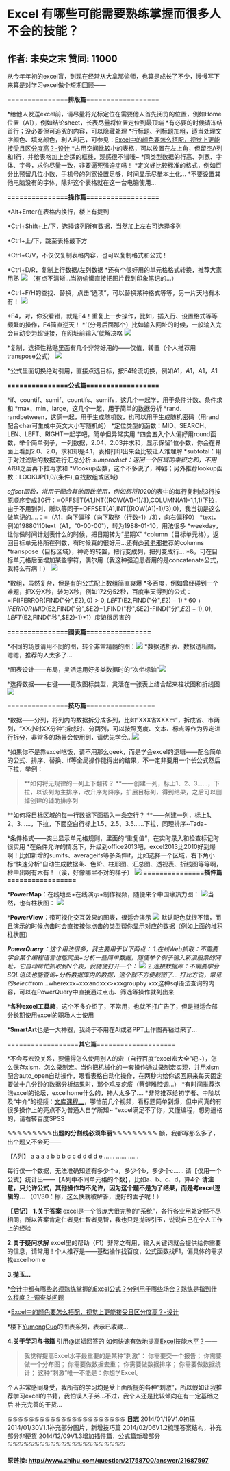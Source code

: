 # Excel 有哪些可能需要熟练掌握而很多人不会的技能？
## 作者: 未央之末  赞同: 11000
从今年年初的excel盲，到现在经常从大拿那偷师，也算是成长了不少，慢慢写下来算是对学习excel做个短期回顾——

**===============排版篇==================**

*给他人发送excel前，请尽量将光标定位在需要他人首先阅览的位置，例如Home位置（A1），例如结论sheet，长表尽量将位置定位到最顶端
*有必要的时候请冻结首行；没必要但可追究的内容，可以隐藏处理
*行标题、列标题加粗，适当处理文字颜色、填充颜色，利人利己，可参见：[Excel中的颜色要怎么搭配，视觉上更能接受且区分度高？-设计](http://www.zhihu.com/question/21702667)
*占用空间比较小的表格，可以放置在左上角，但留空A列和1行，并给表格加上合适的框线，观感很不错哦~
*同类型数据的行高、列宽、字体、字号，求你尽量一致，非要逼死强迫症吗！
*定义好比较标准的格式，例如百分比预留几位小数，手机号的列宽设置足够，时间显示尽量本土化...
*不要设置其他电脑没有的字体，除非这个表格就在这一台电脑使用...

**===============操作篇==================**

*Alt+Enter在表格内换行，楼上有提到

*Ctrl+Shift+上/下，选择该列所有数据，当然加上左右可选择多列

*Ctrl+上/下，跳至表格最下方

*Ctrl+C/V，不仅仅复制表格内容，也可以复制格式和公式！

*Ctrl+D/R，复制上行数据/左列数据
*还有个很好用的单元格格式转换，推荐大家用熟
![](http://pic4.zhimg.com/11eda8287bf2c3d7592bc36d01d5ca58_b.jpg)
（有点不清晰...当初偷懒直接把图片截到印象笔记的...）

*Ctrl+F/H的查找、替换，点击“选项”，可以替换某种格式等等，另一片天地有木有！
![](http://pic2.zhimg.com/b3f8cd32c17feff1bf0a4f62b16ca629_b.jpg)

*F4，对，你没看错，就是F4！重复上一步操作，比如，插入行、设置格式等等频繁的操作，F4简直逆天！
*‘（分号后面那个）比如输入网址的时候，一般输入完会自动变为超链接，在网址前输入’就解决咯
![](http://pic3.zhimg.com/1af94640d1a09f1eec3d7a253aebaa94_b.jpg)

*复制，选择性粘贴里面有几个非常好用的——仅值，转置（个人推荐用transpose公式）
![](http://pic3.zhimg.com/ee4463d783aaa3d94a30f5cb37fd66d0_b.jpg)

*公式里面切换绝对引用，直接点选目标，按F4轮流切换，例如A1，$A$1，$A1，A$1

**===============公式篇==================**

*if、countif、sumif、countifs、sumifs，这几个一起学，用于条件计数、条件求和
*max、min、large，这几个一起，用于简单的数据分析
*rand、randbetween，这俩一起，用于生成随机数，也可以用于生成随机密码（用rand配合char可生成中英文大小写随机的）
*定位类型的函数：MID、SEARCH、LEN、LEFT、RIGHT一起学吧，简单但异常实用
*四舍五入个人偏好用round函数，举个简单例子，一列数据，2.04、2.03并求和，显示保留1位小数，你会在界面上看到2.0、2.0，求和却是4.1，表格打印出来会比较让人难理解
*subtotal：用于对过滤后的数据进行汇总分析
*sumproduct：返回一个区域的乘积之和，不用A1*B1之后再下拉再求和
*Vlookup函数，这个不多说了，神器；另外推荐lookup函数：LOOKUP(1,0/(条件),查找数组或区域)

*offset函数，常用于配合其他函数使用，例如想将10*20的表中的每行复制成3行按原顺序变成30行：=OFFSET($A$1,INT((ROW(A1)-1)/3),COLUMN(A1)-1,1,1)下拉，由于不用到列，所以等同于=OFFSET($A$1,INT((ROW(A1)-1)/3),0)，我当初是这么做笔记的....：=（A1，向下偏移（向下取整（行数-1）/3），向右偏移0）
*text，例如19880110text（A1，"0-00-00")，转为1988-01-10，用法很多
*weekday，让你做时间计划表什么的时候，把日期转为“星期X”
*column（目标单元格），返回目标单元格所在列数，有时候真的很好用...还有[@黄老邪](http://www.zhihu.com/people/367ecb901ab2d8a65903721b2a5dd333)推荐的columns
*transpose（目标区域），神奇的转置，把行变成列，把列变成行...
*&，可在目标单元格后面增加某些字符，偶尔用（我这种强迫患者用的是concatenate公式，我特么有病！）
![](http://pic2.zhimg.com/6bbabe0e3142c5083bdeded646c4e503_b.jpg)

*数组，虽然复杂，但是有的公式配上数组简直爽爆
*多百度，例如曾经碰到一个难题，把X分X秒，转为X秒，例如172分52秒，百度半天得到的公式：=IF(IFERROR(FIND("分",$E2),0)>0,LEFT($E2,FIND("分",$E2)-1)*60+IFERROR(MID($E2,FIND("分",$E2)+1,FIND("秒",$E2)-FIND("分",$E2)-1),0),LEFT($E2,FIND("秒",$E2)-1)*1）度娘很厉害的

**===============图表篇================**

*不同的场景请用不同的图，转个非常精髓的图：![](http://pic1.zhimg.com/b4ed92d277848a9bee668afd8eab26d7_b.jpg)
*数据透析表、数据透析图，嗯嗯，推荐的人太多了...


*图表设计——布局，灵活运用好多类数据时的“次坐标轴”![](http://pic4.zhimg.com/3cf2de904f8e107cbe5cfbc07a5509d0_b.jpg)

*选择数据——右键——更改图标类型，灵活在一张表上结合起来柱状图和折线图
![](http://pic2.zhimg.com/e121b8bbab0b34a94c3896cff4835ccb_b.jpg)

**===============技巧篇=================**

*数据——分列，将列内的数据拆分成多列，比如“XXX省XXX市”，拆成省、市两列，“XX小时XX分钟”拆成时、分两列，可以按照宽度、文本、标点等作为界定进行拆分，非常多的场景会使用到，请优先学会...![](http://pic1.zhimg.com/45bf8605029a1199e55796885d2ea524_b.jpg)

*如果你不是靠excel吃饭，请不用那么geek，而是学会excel的逻辑——配合简单的公式、排序、替换、if等全局操作能得出的结果，不一定非要用一个长公式然后下拉，举例：

>**如何将无规律的一列上下翻转？
**——创建一列，标上1、2、3……，下拉，以该列为主排序，改升序为降序，扩展目标列，得到结果，之后可以删掉创建的辅助排序列

**如何将目标区域的每一行数据下面插入一条空行？
**——创建一列，标上1、2、3……，下拉，下面空白行标上1.5、2.5、3.5……下拉，同理排序~Tada~

*条件格式——突出显示单元格规则，里面的“重复值”，在实时录入和检查标记时很实用
*在条件允许的情况下，升级到office2013吧，excel2013比2010好到爆啊！比如新增的sumifs、averageifs等多条件if，比如选择一个区域，右下角小标“快速分析”自动生成数据条、色阶、柱形图、汇总图、透视表、折线图等等啊，秒中出啊有木有！（诶，好像哪里不对的样子）
![](http://pic3.zhimg.com/7756161ef730d37854be1c3f7e5967eb_b.jpg)
**===============插件篇=================**

***PowerMap**：在线地图+在线演示+制作视频，随便来个中国壕热力图：
![](http://pic3.zhimg.com/b7526f75b47c3d23bfc37e00cf8bd03a_b.jpg)当然，也有柱状图：
![](http://pic4.zhimg.com/555db0fa7e0c5378a76ce98f5bb66c43_b.jpg)

***PowerView**：带可视化交互效果的图表，很适合演示
![](http://pic2.zhimg.com/64bd517c42da64dfb6040c3d54d45e80_b.jpg)
默认配色就很不错，而且演示的时候点击时会直接按你点击的类型帮你显示对应的数据（例如上面的堆积柱状图）


***PowerQuery**：这个用法很多，我主要用于以下两点：
1\.在线Web抓取：不需要学会某个编程语言也能爬虫+分析一些简单数据，随便举个例子输入新浪股票的网址，它自动帮忙抓取到N个表，我随便打开一个：
![](http://pic2.zhimg.com/e91c650b8065f74fa67f0814cd42aef3_b.jpg)
2\.连接数据库：不需要学会SQL语法也能查询+分析数据库内的数据，这个就不方便截图了...
打比方说，常见的select*from...wherexxx=xxxandxxx>xxxgroupby
xxx这种sql语法查询的内容，可以在PowerQuery中直接通过点击、筛选等操作就列出来


***各种excel工具箱**，这个不多介绍了，不常用，也就不打广告了，但是挺适合部分长期使用excel的职场人士使用


***SmartArt**也是一大神器，我终于不用在Ai或者PPT上作图再粘过来了...

==================**其它篇**====================

*不会写宏没关系，要懂得怎么使用别人的宏（自行百度“excel宏大全”吧~），怎么保存xlsm，怎么录制宏。当你把机械化的一套操作通过录制宏实现，并用xlsm配合auto_open自动操作，眼看表格自动化操作，在两秒内给你返回原来每天固定要做十几分钟的数据分析结果时，那个鸡皮疙瘩（蔡健雅腔调...）
*有时间推荐泡泡excel的论坛，excelhome什么的，神人太多了....
*非常推荐给初学者、中阶以及“中介”的视频：[文库课程__](http://wenku.baidu.com/course/theme/excel2010)，哪怕前几个视频，看标题简单到爆，但中间真的有很多操作上的亮点不为普通人自学所知~
*excel满足不了你，又懂编程，想秀逼格的，请右转百度SPSS

✎✎✎✎✎✎✎✎✎**出题的分割线必须华丽**✎✎✎✎✎✎✎✎✎
额，我都写那么多了，出个题又不会死——

【A列】
a
a
a
a
b
b
b
c
c
d
d
d
d
e
……
……
……

每行仅一个数据，无法准确知道有多少个a，多少个b，多少个c……
请【仅用一个公式】统计出——【A列中不同单元格的个数】，比如a、b、c、d，算4个
**请注意，只允许公式，其他操作均不允许，因为这个题不是为了结果，而是考excel逻辑的...**
（01/30：擦，这么快就被解答，说好的面子呢！）


**【后记】**
**1\.关于答案**
excel是一个很庞大很完整的“系统”，各行各业用处定然不尽相同，所以答案肯定仁者见仁智者见智，我也只是抛砖引玉，说说自己在个人工作上的经验

**2\.关于疑问求解**
excel里的帮助（F1）非常之有用，输入关键词就会提供给你需要的信息，请常用！个人推荐是——基础操作找百度，公式函数找F1，偏具体的需求找excelhom
e

**3\.抛玉...**

*[会计中都有哪些必须熟练掌握的Excel公式？分别用于哪些场合？熟练是指到什么程度？-调查类问题](http://www.zhihu.com/question/23355708)

*[Excel中的颜色要怎么搭配，视觉上更能接受且区分度高？-设计](http://www.zhihu.com/question/21702667)

*楼下[YumengGuo](http://www.zhihu.com/people/yumengguo)的图表系列，表示已收藏...

**4\.关于学习与书籍**
引用[@谌斌](http://www.zhihu.com/people/493bf746f5d3c535bcd93a37dc642194)回答的[
如何快速有效地提高Excel技能水平？](http://www.zhihu.com/question/20167017)——

>我觉得提高Excel水平最重要的是某种“刺激”：
你需要交一个报告；
你需要做一个分布图；
你需要做数据去重；
你需要做数据排序；
你需要做数据统计；
这种“刺激”唯一不能是：你想学Excel。

个人非常感同身受，我所有的学习均是受上面所提的各种“刺激”，所以假如让我推荐学习excel的书籍，我怕误人子弟...不过，我个人还是比较倾向在有一定基础之后
补充完善的干货...



♋♋♋♋♋♋♋♋♋♋♋♋♋♋♋♋♋♋♋♋♋♋
**日志**
2014/01/19V1.0初稿
2014/01/30V1.1补充部分图片，新增技巧篇
2014/02/06V1.2梳理答案结构，补充部分非硬货
2014/12/09V1.3增加插件篇，公式篇新增部分
♋♋♋♋♋♋♋♋♋♋♋♋♋♋♋♋♋♋♋♋♋♋

#### 原链接: http://www.zhihu.com/question/21758700/answer/21687597